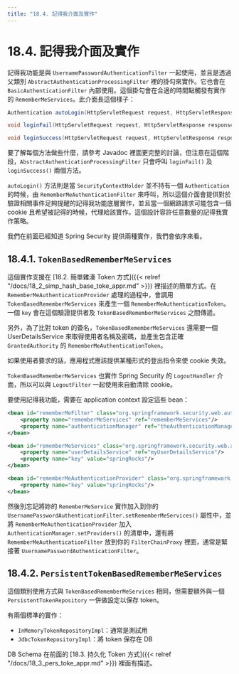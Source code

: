 ```yaml
---
title: "18.4. 記得我介面及實作"
---
```


# 18.4. 記得我介面及實作

記得我功能是與 `UsernamePasswordAuthenticationFilter` 一起使用，並且是透過父類別 `AbstractAuthenticationProcessingFilter` 裡的掛勾來實作。它也會在 `BasicAuthenticationFilter` 內部使用。這個掛勾會在合適的時間點觸發有實作的 `RememberMeServices`。此介面長這個樣子：

```java
Authentication autoLogin(HttpServletRequest request, HttpServletResponse response);

void loginFail(HttpServletRequest request, HttpServletResponse response);

void loginSuccess(HttpServletRequest request, HttpServletResponse response, Authentication successfulAuthentication);
```

要了解每個方法做些什麼，請參考 Javadoc 裡面更完整的討論，但注意在這個階段，`AbstractAuthenticationProcessingFilter` 只會呼叫 `loginFail()` 及 `loginSuccess()` 兩個方法。

`autoLogin()` 方法則是當 `SecurityContextHolder` 並不持有一個 `Authentication` 的時候，由 `RememberMeAuthenticationFilter` 來呼叫，所以這個介面會提供對於驗證相關事件足夠提醒的記得我功能底層實作，並且當一個網路請求可能包含一個 cookie 且希望被記得的時候，代理給該實作。這個設計容許任意數量的記得我實作策略。

我們在前面已經知道 Spring Security 提供兩種實作，我們會依序來看。

## 18.4.1. `TokenBasedRememberMeServices`

這個實作支援在 [18.2. 簡單雜湊 Token 方式]({{< relref "/docs/18_2_simp_hash_base_toke_appr.md" >}}) 裡描述的簡單方式。在 `RememberMeAuthenticationProvider` 處理的過程中，會調用 `TokenBasedRememberMeServices` 來產生一個 `RememberMeAuthenticationToken`。一個 `key` 會在這個驗證提供者及 `TokenBasedRememberMeServices` 之間傳遞。

另外，為了比對 token 的簽名，`TokenBasedRememberMeServices` 還需要一個 UserDetailsService 來取得使用者名稱及密碼，並產生包含正確 `GrantedAuthority` 的 `RememberMeAuthenticationToken`。

如果使用者要求的話，應用程式應該提供某種形式的登出指令來使 cookie 失效。

`TokenBasedRememberMeServices` 也實作 Spring Security 的 `LogoutHandler` 介面，所以可以與 `LogoutFilter` 一起使用來自動清除 cookie。

要使用記得我功能，需要在 application context 設定這些 bean：

```xml
<bean id="rememberMeFilter" class="org.springframework.security.web.authentication.rememberme.RememberMeAuthenticationFilter">
    <property name="rememberMeServices" ref="rememberMeServices"/>
    <property name="authenticationManager" ref="theAuthenticationManager" />
</bean>

<bean id="rememberMeServices" class="org.springframework.security.web.authentication.rememberme.TokenBasedRememberMeServices">
    <property name="userDetailsService" ref="myUserDetailsService"/>
    <property name="key" value="springRocks"/>
</bean>

<bean id="rememberMeAuthenticationProvider" class="org.springframework.security.authentication.RememberMeAuthenticationProvider">
    <property name="key" value="springRocks"/>
</bean>
```

然後別忘記將妳的 `RememberMeService` 實作加入到你的 `UsernamePasswordAuthenticationFilter.setRememberMeServices()` 屬性中，並將 `RememberMeAuthenticationProvider` 加入 `AuthenticationManager.setProviders()` 的清單中，還有將 `RememberMeAuthenticationFilter` 放到你的 `FilterChainProxy` 裡面，通常是緊接著 `UsernamePasswordAuthenticationFilter`。

## 18.4.2. `PersistentTokenBasedRememberMeServices`

這個類別使用方式與 `TokenBasedRememberMeServices` 相同，但需要額外與一個 `PersistentTokenRepository` 一併做設定以保存 token。

有兩個標準的實作：

- `InMemoryTokenRepositoryImpl`：通常是測試用
- `JdbcTokenRepositoryImpl`：將 token 保存在 DB

DB Schema 在前面的 [18.3. 持久化 Token 方式]({{< relref "/docs/18_3_pers_toke_appr.md" >}}) 裡面有描述。